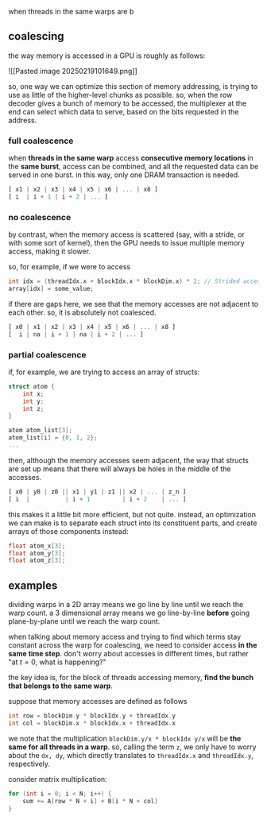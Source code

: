 when threads in the same warps are b
## coalescing
the way memory is accessed in a GPU is roughly as follows:

![[Pasted image 20250219101649.png]]

so, one way we can optimize this section of memory addressing, is trying to use as little of the higher-level chunks as possible. so, when the row decoder gives a bunch of memory to be accessed, the multiplexer at the end can select which data to serve, based on the bits requested in the address.
### full coalescence
when **threads in the same warp** access **consecutive memory locations** in the **same burst**, access can be combined, and all the requested data can be served in one burst. in this way, only one DRAM transaction is needed.

```rust
[ x1 | x2 | x3 | x4 | x5 | x6 | ... | x8 ]
[ i  | i + 1 | i + 2 | ... ]
```
### no coalescence
by contrast, when the memory access is scattered (say, with a stride, or with some sort of kernel), then the GPU needs to issue multiple memory access, making it slower.

so, for example, if we were to access

```c
int idx = (threadIdx.x + blockIdx.x * blockDim.x) * 2; // Strided access
array[idx] = some_value;
```

if there are gaps here, we see that the memory accesses are not adjacent to each other. so, it is absolutely not coalesced.

```rust
[ x0 | x1 | x2 | x3 | x4 | x5 | x6 | ... | x8 ]
[  i | na | i + 1 | na | i + 2 | ... ]
```
### partial coalescence
if, for example, we are trying to access an array of structs:

```c
struct atom {
	int x;
	int y;
	int z;
}

atom atom_list[3];
atom_list[i] = {0, 1, 2};
...
```

then, although the memory accesses seem adjacent, the way that structs are set up means that there will always be holes in the middle of the accesses.

```rust
[ x0 | y0 | z0 || x1 | y1 | z1 || x2 | ... | z_n ]
[ i  |          | i + 1         | i + 2    | ... ]
```

this makes it a little bit more efficient, but not quite. instead, an optimization we can make is to separate each struct into its constituent parts, and create arrays of those components instead:

```c
float atom_x[3];
float atom_y[3];
float atom_z[3];
```
## examples
dividing warps in a 2D array means we go line by line until we reach the warp count. a 3 dimensional array means we go line-by-line **before** going plane-by-plane until we reach the warp count.

when talking about memory access and trying to find which terms stay constant across the warp for coalescing, we need to consider access **in the same time step**. don't worry about accesses in different times, but rather "at $t = 0$, what is happening?"

the key idea is, for the block of threads accessing memory, **find the bunch that belongs to the same warp**.

suppose that memory accesses are defined as follows

```c
int row = blockDim.y * blockIdx.y + threadIdx.y
int col = blockDim.x * blockIdx.x + threadIdx.x
```

we note that the multiplication `blockDim.y/x * blockIdx y/x` will be **the same for all threads in a warp**. so, calling the term `z`, we only have to worry about the `dx, dy`, which directly translates to `threadIdx.x` and `threadIdx.y`, respectively.

consider matrix multiplication:

```c
for (int i = 0; i < N; i++) {
	sum += A[row * N + i] + B[i * N + col]
}
```
